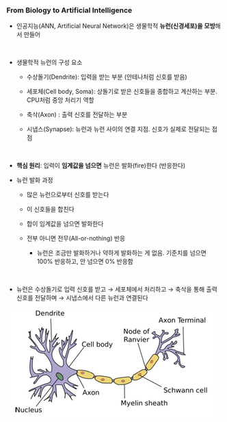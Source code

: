 ### From Biology to Artificial Intelligence

- 인공지능(ANN, Artificial Neural Network)은 생물학적 **뉴런(신경세포)을 모방**해서 만들어

<br/>

- 생물학적 뉴런의 구성 요소
  
    - 수상돌기(Dendrite): 입력을 받는 부분 (안테나처럼 신호를 받음)
 
    - 세포체(Cell body, Soma): 상돌기로 받은 신호들을 종합하고 계산하는 부분. CPU처럼 중앙 처리기 역할
 
    - 축삭(Axon) : 출력 신호를 전달하는 부분
 
    - 시냅스(Synapse): 뉴런과 뉴런 사이의 연결 지점. 신호가 실제로 전달되는 접점

<br/>

- **핵심 원리**: 입력이 **임계값을 넘으면** 뉴런은 발화(fire)한다 (반응한다)

- 뉴런 발화 과정

    - 많은 뉴런으로부터 신호를 받는다
 
    - 이 신호들을 합친다
 
    - 합이 임계값을 넘으면 발화한다
 
    - 전부 아니면 전무(All-or-nothing) 반응
     
        - 뉴런은 조금만 발화하거나 약하게 발화하는 게 없음. 기준치를 넘으면 100% 반응하고, 안 넘으면 0% 반응함

<br/>

- 뉴런은 수상돌기로 입력 신호를 받고 → 세포체에서 처리하고 → 축삭을 통해 출력 신호를 전달하며 → 시냅스에서 다른 뉴런과 연결된다

![System Resources](../../images/Artificial%20Neural%20Network%20images/뉴런구조.png)





























































































